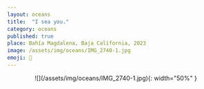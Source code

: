 ```yaml
---
layout: oceans
title:  "I sea you."
category: oceans
published: true
place: Bahía Magdalena, Baja California, 2023
image: /assets/img/oceans/IMG_2740-1.jpg
emoji: 🐋
---
```


<div align="center" markdown="1">
![](/assets/img/oceans/IMG_2740-1.jpg){: width="50%" }
</div>
